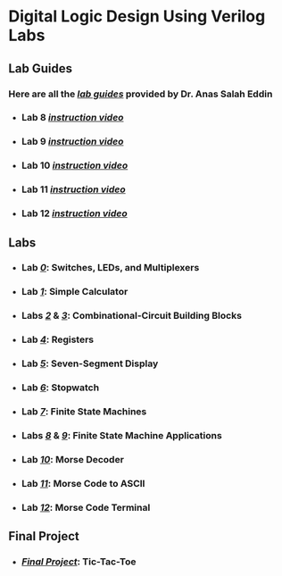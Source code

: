 # Digital Logic Design Using Verilog Labs

## Lab Guides
### Here are all the [*lab guides*](https://github.com/fctanglao/DigitalLogicDesignUsingVerilogLabs/tree/main/Lab%20Guides) provided by Dr. Anas Salah Eddin
- ### Lab 8 [*instruction video*](https://www.youtube.com/watch?v=njegx9eWd7w)
- ### Lab 9 [*instruction video*](https://www.youtube.com/watch?v=zQhMHgk4W3U)
- ### Lab 10 [*instruction video*](https://www.youtube.com/watch?v=AN1Eva2uNnc)
- ### Lab 11 [*instruction video*](https://www.youtube.com/watch?v=bmwoXTgZ6F8)
- ### Lab 12 [*instruction video*](https://www.youtube.com/watch?v=lK4G1gV_BS4)

## Labs
- ### Lab [*0*](https://github.com/fctanglao/DigitalLogicDesignUsingVerilogLabs/tree/main/Lab%200): Switches, LEDs, and Multiplexers
- ### Lab [*1*](https://github.com/fctanglao/DigitalLogicDesignUsingVerilogLabs/tree/main/Lab%201): Simple Calculator
- ### Labs [*2*](https://github.com/fctanglao/DigitalLogicDesignUsingVerilogLabs/tree/main/Lab%202) & [*3*](https://github.com/fctanglao/DigitalLogicDesignUsingVerilogLabs/tree/main/Lab%203): Combinational-Circuit Building Blocks
- ### Lab [*4*](https://github.com/fctanglao/DigitalLogicDesignUsingVerilogLabs/tree/main/Lab%204): Registers
- ### Lab [*5*](https://github.com/fctanglao/DigitalLogicDesignUsingVerilogLabs/tree/main/Lab%205): Seven-Segment Display
- ### Lab [*6*](https://github.com/fctanglao/DigitalLogicDesignUsingVerilogLabs/tree/main/Lab%206): Stopwatch
- ### Lab [*7*](https://github.com/fctanglao/DigitalLogicDesignUsingVerilogLabs/tree/main/Lab%207): Finite State Machines
- ### Labs [*8*](https://github.com/fctanglao/DigitalLogicDesignUsingVerilogLabs/tree/main/Lab%208) & [*9*](https://github.com/fctanglao/DigitalLogicDesignUsingVerilogLabs/tree/main/Lab%209): Finite State Machine Applications
- ### Lab [*10*](https://github.com/fctanglao/DigitalLogicDesignUsingVerilogLabs/tree/main/Lab%2010): Morse Decoder
- ### Lab [*11*](https://github.com/fctanglao/DigitalLogicDesignUsingVerilogLabs/tree/main/Lab%2011): Morse Code to ASCII
- ### Lab [*12*](https://github.com/fctanglao/DigitalLogicDesignUsingVerilogLabs/blob/main/Lab%20Guides/Lab%2012%20-%20Morse%20Code%20Terminal.pdf): Morse Code Terminal

## Final Project
- ### [*Final Project*](https://github.com/fctanglao/DigitalLogicDesignUsingVerilogLabs/tree/main/Final%20Project): Tic-Tac-Toe
